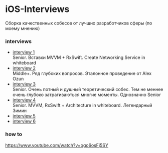 # iOS-Interviews

Сборка качественных собесов от лучших разработчиков сферы (по моему мнению)

### interviews 
- [interview 1](https://www.youtube.com/watch?v=GTMbd9BtHXk) \
Senior. Вставки MVVM + RxSwift. Create Networking Service in whiteboard
- [interview 2](https://www.youtube.com/watch?v=a_z4U0RvQgQ) \
Middle+. Ряд глубоких вопросов. Эталонное проведение от Alex Ozun
- [interview 3](https://www.youtube.com/watch?v=z-27o6bJh8A) \
Senior. Очень потный и душный теоретический собес. Тем не меннее очень глубоко затрагиваються многие моменты. Однозначно Senior
- [interview 4](https://www.youtube.com/watch?v=CadPMJJsl0E&t=3961s) \
Senior. MVVM, RxSwift + Architecture in whiteboard. Легендарный Зимин
- [interview 5](https://www.youtube.com/watch?v=9iQnkjW39fM&t=2575s)
- [interview 6](https://www.youtube.com/watch?v=HuatPTKnbbQ&t=1749s)
### how to
https://www.youtube.com/watch?v=ogo6osFj5SY

